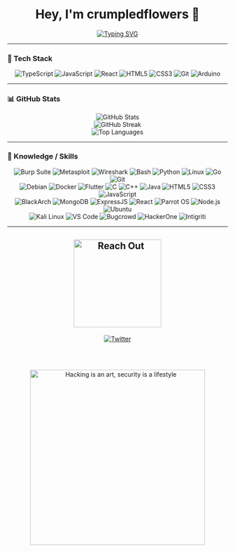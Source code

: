 <h1 align="center">Hey, I'm crumpledflowers 🌸</h1>

<!-- Typing SVG -->
<p align="center">
  <a href="https://github.com/crumpledflowers">
    <img
      src="https://readme-typing-svg.demolab.com?font=Fira+Code&size=22&pause=1000&color=f9689d&center=true&vCenter=true&width=500&lines=tutorial+copy-paster;arduino+tinkerer;web+dev+in+progress;breaking+things+on+purpose;vibing+with+console.logs"
      alt="Typing SVG"
    />
  </a>
</p>

---

### 🧰 Tech Stack

<p align="center">
  <img src="https://img.shields.io/badge/-TypeScript-black?style=flat-square&logo=typescript" alt="TypeScript" />
  <img src="https://img.shields.io/badge/-JavaScript-black?style=flat-square&logo=javascript" alt="JavaScript" />
  <img src="https://img.shields.io/badge/-React-black?style=flat-square&logo=react" alt="React" />
  <img src="https://img.shields.io/badge/-HTML5-black?style=flat-square&logo=html5" alt="HTML5" />
  <img src="https://img.shields.io/badge/-CSS3-black?style=flat-square&logo=css3" alt="CSS3" />
  <img src="https://img.shields.io/badge/-Git-black?style=flat-square&logo=git" alt="Git" />
  <img src="https://img.shields.io/badge/-Arduino-black?style=flat-square&logo=arduino" alt="Arduino" />
</p>

---

### 📊 GitHub Stats

<p align="center">
  <img
    src="https://github-readme-stats.vercel.app/api?username=crumpledflowers&show_icons=true&theme=radical"
    alt="GitHub Stats"
  />
  <br />
  <img
    src="https://streak-stats.demolab.com?user=crumpledflowers&theme=radical"
    alt="GitHub Streak"
  />
  <br />
  <img
    src="https://github-readme-stats.vercel.app/api/top-langs/?username=crumpledflowers&layout=compact&theme=radical"
    alt="Top Languages"
  />
</p>

---

### 🧠 Knowledge / Skills

<p align="center">
  <img src="https://img.shields.io/badge/-Burp%20Suite-black?logo=burpsuite&logoColor=f9689d" alt="Burp Suite" />
  <img src="https://img.shields.io/badge/-Metasploit-black?logo=metasploit&logoColor=f9689d" alt="Metasploit" />
  <img src="https://img.shields.io/badge/-Wireshark-black?logo=wireshark&logoColor=f9689d" alt="Wireshark" />
  <img src="https://img.shields.io/badge/-Bash-black?logo=gnubash&logoColor=f9689d" alt="Bash" />
  <img src="https://img.shields.io/badge/-Python-black?logo=python&logoColor=f9689d" alt="Python" />
  <img src="https://img.shields.io/badge/-Linux-black?logo=linux&logoColor=f9689d" alt="Linux" />
  <img src="https://img.shields.io/badge/-Go-black?logo=go&logoColor=f9689d" alt="Go" />
  <img src="https://img.shields.io/badge/-Git-black?logo=git&logoColor=f9689d" alt="Git" />
  <br />
  <img src="https://img.shields.io/badge/-Debian-black?logo=debian&logoColor=f9689d" alt="Debian" />
  <img src="https://img.shields.io/badge/-Docker-black?logo=docker&logoColor=f9689d" alt="Docker" />
  <img src="https://img.shields.io/badge/-Flutter-black?logo=flutter&logoColor=f9689d" alt="Flutter" />
  <img src="https://img.shields.io/badge/-C-black?logo=c&logoColor=f9689d" alt="C" />
  <img src="https://img.shields.io/badge/-C++-black?logo=c%2B%2B&logoColor=f9689d" alt="C++" />
  <img src="https://img.shields.io/badge/-Java-black?logo=java&logoColor=f9689d" alt="Java" />
  <img src="https://img.shields.io/badge/-HTML5-black?logo=html5&logoColor=f9689d" alt="HTML5" />
  <img src="https://img.shields.io/badge/-CSS3-black?logo=css3&logoColor=f9689d" alt="CSS3" />
  <img src="https://img.shields.io/badge/-JavaScript-black?logo=javascript&logoColor=f9689d" alt="JavaScript" />
  <br />
  <img src="https://img.shields.io/badge/-BlackArch-black?logo=archlinux&logoColor=f9689d" alt="BlackArch" />
  <img src="https://img.shields.io/badge/-MongoDB-black?logo=mongodb&logoColor=f9689d" alt="MongoDB" />
  <img src="https://img.shields.io/badge/-ExpressJS-black?logo=express&logoColor=f9689d" alt="ExpressJS" />
  <img src="https://img.shields.io/badge/-React-black?logo=react&logoColor=f9689d" alt="React" />
  <img src="https://img.shields.io/badge/-Parrot%20OS-black?logo=linux&logoColor=f9689d" alt="Parrot OS" />
  <img src="https://img.shields.io/badge/-Node.js-black?logo=node.js&logoColor=f9689d" alt="Node.js" />
  <img src="https://img.shields.io/badge/-Ubuntu-black?logo=ubuntu&logoColor=f9689d" alt="Ubuntu" />
  <br />
  <img src="https://img.shields.io/badge/-Kali%20Linux-black?logo=kalilinux&logoColor=f9689d" alt="Kali Linux" />
  <img src="https://img.shields.io/badge/-VS%20Code-black?logo=visualstudiocode&logoColor=f9689d" alt="VS Code" />
  <img src="https://img.shields.io/badge/-Bugcrowd-black?logo=bugcrowd&logoColor=f9689d" alt="Bugcrowd" />
  <img src="https://img.shields.io/badge/-HackerOne-black?logo=hackerone&logoColor=f9689d" alt="HackerOne" />
  <img src="https://img.shields.io/badge/-Intigriti-black?logo=intigriti&logoColor=f9689d" alt="Intigriti" />
</p>

---

<!-- Connect Section -->
<h2 align="center">
  <img
    src="https://see.fontimg.com/api/renderfont4/z8mYw/eyJyIjoiZnMiLCJoIjo4MSwidyI6MTI1MCwiZnMiOjY1LCJmZ2MiOiIjZjk2ODlkIiwiYmdjIjoiIzAwMDAwMCIsInQiOjF9/UmVhY2ggb3V0/karasha.png"
    width="200"
    alt="Reach Out"
  />
</h2>

<p align="center">
  <a href="https://x.com/r0sen_r0sen">
    <img
      src="https://img.shields.io/badge/𝑅𝑜𝓈𝑒♱-1DA1F2?style=for-the-badge&logo=X&logoColor=f9689d&color=000000"
      alt="Twitter"
    />
  </a>
</p>

<br /><br />

<!-- Footer -->
<p align="center">
  <img
    src="https://see.fontimg.com/api/renderfont4/z8mYw/eyJyIjoiZnMiLCJoIjo1NCwidyI6MTI1MCwiZnMiOjQzLCJmZ2MiOiIjZjk2ODlkIiwiYmdjIjoiIzAwMDAwMCIsInQiOjF9/SGFja2luZyBpcyBhbiBhcnQsIHNlY3VyaXR5IGlzIGEgbGlmZXN0eWxl/karasha.png"
    width="400"
    alt="Hacking is an art, security is a lifestyle"
  />
</p>
